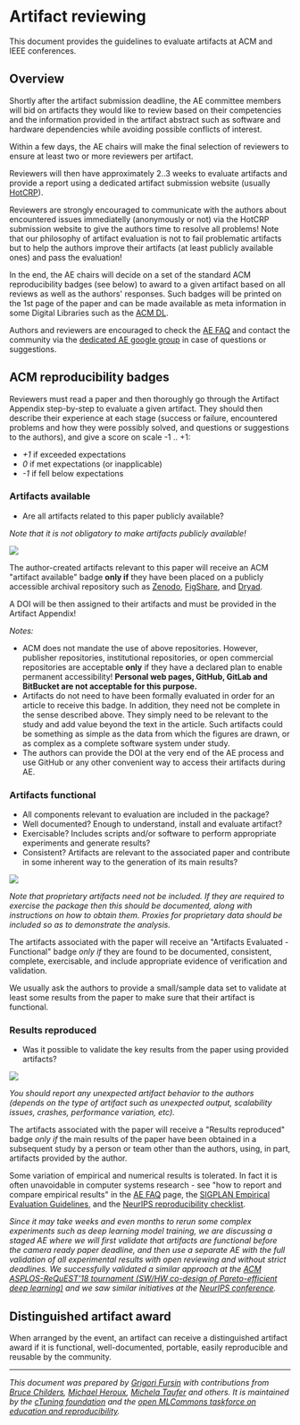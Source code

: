 # Artifact reviewing

This document provides the guidelines to evaluate artifacts at ACM and IEEE conferences.

## Overview

Shortly after the artifact submission deadline, the AE committee members 
will bid on artifacts they would like to review based on their competencies 
and the information provided in the artifact abstract such as software and hardware dependencies
while avoiding possible conflicts of interest.

Within a few days, the AE chairs will make the final selection of reviewers
to ensure at least two or more reviewers per artifact.

Reviewers will then have approximately 2..3 weeks to evaluate artifacts 
and provide a report using a dedicated artifact submission website 
(usually <a href="https://www.linkedin.com/pulse/acm-ppopp19-artifact-evaluation-report-hotcrp-grigori-fursin/">HotCRP</a>).

Reviewers are strongly encouraged to communicate with the authors about encountered issues 
immediatelly (anonymously or not) via the HotCRP submission website to give the authors time to 
resolve all problems! Note that our philosophy of artifact evaluation is not to fail problematic artifacts 
but to help the authors improve their artifacts (at least publicly available ones) and pass the evaluation!

In the end, the AE chairs will decide on a set of the standard ACM reproducibility badges (see below)
to award to a given artifact based on all reviews as well as the authors' responses.
Such badges will be printed on the 1st page of the paper and can be made available as meta information in some Digital Libraries 
such as the <a href="https://dl.acm.org">ACM DL</a>.

Authors and reviewers are encouraged to check the <a href="faq.md">AE FAQ</a>
and contact the community via the <a href="https://groups.google.com/forum/#!forum/artifact-evaluation">dedicated AE google group</a> 
in case of questions or suggestions.


## ACM reproducibility badges

Reviewers must read a paper and then thoroughly go through the Artifact Appendix 
step-by-step to evaluate a given artifact. They should then describe their experience 
at each stage (success or failure, encountered problems and how they were possibly solved, 
and questions or suggestions to the authors), and give a score on scale -1 .. +1:

- *+1* if exceeded expectations
- *0* if met expectations (or inapplicable)
- *-1* if fell below expectations

### Artifacts available

* Are all artifacts related to this paper publicly available?

*Note that it is not obligatory to make artifacts publicly available!*

![](https://www.acm.org/binaries/content/gallery/acm/publications/replication-badges/artifacts_available_dl.jpg)

The author-created artifacts relevant to this paper will receive an ACM "artifact available" badge 
**only if** they have been placed on a publicly accessible archival repository
such as [Zenodo](https://zenodo.org "https://zenodo.org"), [FigShare](https://figshare.com "https://figshare.com"),
and [Dryad](http://datadryad.org "http://datadryad.org").

A DOI will be then assigned to their artifacts and must be provided in the Artifact Appendix!

*Notes:*

* ACM does not mandate the use of above repositories. However, publisher repositories,
  institutional repositories, or open commercial repositories are acceptable
  **only** if they have a declared plan to enable permanent accessibility!
  **Personal web pages, GitHub, GitLab and BitBucket are not acceptable for this purpose.**
* Artifacts do not need to have been formally evaluated in order for an article
  to receive this badge. In addition, they need not be complete in the sense
  described above. They simply need to be relevant to the study and add value
  beyond the text in the article. Such artifacts could be something as simple
  as the data from which the figures are drawn, or as complex as a complete
  software system under study.
* The authors can provide the DOI at the very end of the AE process 
  and use GitHub or any other convenient way to access their artifacts 
  during AE.

### Artifacts functional

* All components relevant to evaluation are included in the package? 
* Well documented? Enough to understand, install and evaluate artifact?
* Exercisable? Includes scripts and/or software to perform appropriate experiments and generate results?
* Consistent? Artifacts are relevant to the associated paper and contribute in some inherent way to the generation of its main results?

![](https://www.acm.org/binaries/content/gallery/acm/publications/replication-badges/artifacts_evaluated_functional_dl.jpg)

*Note that proprietary artifacts need not be included. If they are required
to exercise the package then this should be documented, along with instructions
on how to obtain them. Proxies for proprietary data should be included so as to
demonstrate the analysis.*

The artifacts associated with the paper will receive an 
"Artifacts Evaluated - Functional" badge *only if* they are found to be documented, consistent,
complete, exercisable, and include appropriate evidence of verification and validation.

We usually ask the authors to provide a small/sample data set to validate at least
some results from the paper to make sure that their artifact is functional.

### Results reproduced

* Was it possible to validate the key results from the paper using provided artifacts? 

![](https://www.acm.org/binaries/content/gallery/acm/publications/replication-badges/results_reproduced_dl.jpg)

*You should report any unexpected artifact behavior to the authors (depends on the type of artifact such as unexpected output, scalability issues, crashes, performance variation, etc).*

The artifacts associated with the paper will receive a "Results reproduced" badge *only if* the main results 
of the paper have been obtained in a subsequent study by a person or team other than the authors, using, 
in part, artifacts provided by the author.

Some variation of empirical and numerical results is tolerated.
In fact it is often unavoidable in computer systems research - see
"how to report and compare empirical results" in the
[AE FAQ](faq.md) page,  the [SIGPLAN Empirical Evaluation Guidelines](https://www.sigplan.org/Resources/EmpiricalEvaluation "https://www.sigplan.org/Resources/EmpiricalEvaluation"),
and the [NeurIPS reproducibility checklist](https://www.cs.mcgill.ca/~jpineau/ReproducibilityChecklist.pdf "https://www.cs.mcgill.ca/~jpineau/ReproducibilityChecklist.pdf").

*Since it may take weeks and even months to rerun some complex experiments 
 such as deep learning model training, we are discussing a staged AE where we will first validate that
 artifacts are functional before the camera ready paper deadline, and then
 use a separate AE with the full validation of all experimental results 
 with open reviewing and without strict deadlines. We successfully validated
 a similar approach at the [ACM ASPLOS-ReQuEST'18 tournament (SW/HW co-design of Pareto-efficient deep learning)](https://cknowledge.io/c/event/request-reproducible-benchmarking-tournament)
 and we saw similar initiatives at the [NeurIPS conference](https://openreview.net/group?id=NeurIPS.cc/2019/Reproducibility_Challenge).*


## Distinguished artifact award

When arranged by the event, an artifact can receive a distinguished artifact award if it is functional, well-documented, portable, easily reproducible and reusable by the community.

----

*This document was prepared by [Grigori Fursin](https://cKnowledge.io/@gfursin "https://cKnowledge.io/@gfursin")
 with contributions from [Bruce Childers](https://people.cs.pitt.edu/~childers "https://people.cs.pitt.edu/~childers"), 
 [Michael Heroux](https://www.sandia.gov/~maherou "https://www.sandia.gov/~maherou"), 
 [Michela Taufer](https://gcl.cis.udel.edu/personal/taufer/ "https://gcl.cis.udel.edu/personal/taufer/") and others.
 It is maintained by the [cTuning foundation](https://cTuning.org/ae) and the 
 [open MLCommons taskforce on education and reproducibility](https://github.com/mlcommons/ck/blob/master/docs/mlperf-education-workgroup.md).*
